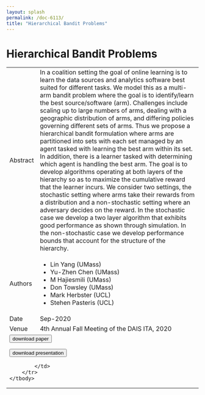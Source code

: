 ```yaml
---
layout: splash
permalink: /doc-6113/
title: "Hierarchical Bandit Problems"
---
```


# Hierarchical Bandit Problems

<table>
    <tbody>
    <tr>
        <td>Abstract</td>
        <td>In a coalition setting the goal of online learning is to learn the data sources and analytics software best suited for different tasks. We model this as a multi-arm bandit problem where the goal is to identify/learn the best source/software (arm). Challenges include scaling up to large numbers of arms, dealing with a geographic distribution of arms, and differing policies governing different sets of arms. Thus we propose a hierarchical bandit formulation where arms are partitioned into sets with each set managed by an agent tasked with learning the best arm within its set. In addition, there is a learner tasked with determining which agent is handling the best arm. The goal is to develop algorithms operating at both layers of the hierarchy so as to maximize the cumulative reward that the learner incurs. We consider two settings, the stochastic setting where arms take their rewards from a distribution and a non-stochastic setting where an adversary decides on the reward. In the stochastic case we develop a two layer algorithm that exhibits good performance as shown through simulation. In the non-stochastic case we develop performance bounds that account for the structure of the hierarchy. </td>
    </tr>
    <tr>
        <td>Authors</td>
        <td>
            <ul>
                <li>Lin Yang (UMass)</li>
                <li>Yu-Zhen Chen (UMass)</li>
                <li>M Hajiesmili (UMass)</li>
                <li>Don Towsley (UMass)</li>
                <li>Mark Herbster (UCL)</li>
                <li>Stehen Pasteris (UCL)</li>
            </ul>
        </td>
    </tr>
    <tr>
        <td>Date</td>
        <td>Sep-2020</td>
    </tr>
    <tr>
        <td>Venue</td>
        <td>4th Annual Fall Meeting of the DAIS ITA, 2020</td>
    </tr>
        <tr>
            <td colspan="2">
                <form method="get" action="https://ibm.box.com/v/doc-6113-paper">
                    <button type="submit">download paper</button>
                </form>
                <form method="get" action="https://ibm.box.com/v/doc-6113-slides">
                    <button type="submit">download presentation</button>
                </form>  

            </td>
        </tr>
    </tbody>
</table>
